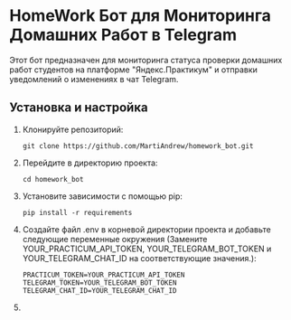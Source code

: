 # HomeWork Бот для Мониторинга Домашних Работ в Telegram

Этот бот предназначен для мониторинга статуса проверки домашних работ студентов на платформе "Яндекс.Практикум" и отправки уведомлений о изменениях в чат Telegram.

## Установка и настройка

1. Клонируйте репозиторий:

   ```shell
   git clone https://github.com/MartiAndrew/homework_bot.git

2. Перейдите в директорию проекта:

    ```shell
    cd homework_bot

3. Установите зависимости с помощью pip:

   ```shell
   pip install -r requirements

4. Создайте файл .env в корневой директории проекта и добавьте следующие переменные окружения (Замените YOUR_PRACTICUM_API_TOKEN, YOUR_TELEGRAM_BOT_TOKEN и YOUR_TELEGRAM_CHAT_ID на соответствующие значения.):

   ```shell
   PRACTICUM_TOKEN=YOUR_PRACTICUM_API_TOKEN
   TELEGRAM_TOKEN=YOUR_TELEGRAM_BOT_TOKEN
   TELEGRAM_CHAT_ID=YOUR_TELEGRAM_CHAT_ID

5. 


